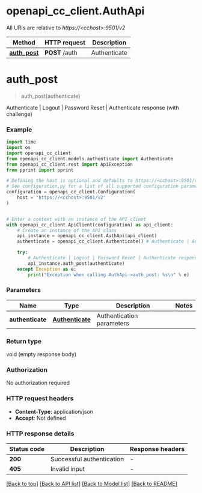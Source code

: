# openapi_cc_client.AuthApi

All URIs are relative to *https://&lt;cchost&gt;:9501/v2*

Method | HTTP request | Description
------------- | ------------- | -------------
[**auth_post**](AuthApi.md#auth_post) | **POST** /auth | Authenticate | Logout | Password Reset | Authenticate response (with challenge)


# **auth_post**
> auth_post(authenticate)

Authenticate | Logout | Password Reset | Authenticate response (with challenge)

### Example

```python
import time
import os
import openapi_cc_client
from openapi_cc_client.models.authenticate import Authenticate
from openapi_cc_client.rest import ApiException
from pprint import pprint

# Defining the host is optional and defaults to https://<cchost>:9501/v2
# See configuration.py for a list of all supported configuration parameters.
configuration = openapi_cc_client.Configuration(
    host = "https://<cchost>:9501/v2"
)


# Enter a context with an instance of the API client
with openapi_cc_client.ApiClient(configuration) as api_client:
    # Create an instance of the API class
    api_instance = openapi_cc_client.AuthApi(api_client)
    authenticate = openapi_cc_client.Authenticate() # Authenticate | Authentication parameters

    try:
        # Authenticate | Logout | Password Reset | Authenticate response (with challenge)
        api_instance.auth_post(authenticate)
    except Exception as e:
        print("Exception when calling AuthApi->auth_post: %s\n" % e)
```



### Parameters

Name | Type | Description  | Notes
------------- | ------------- | ------------- | -------------
 **authenticate** | [**Authenticate**](Authenticate.md)| Authentication parameters | 

### Return type

void (empty response body)

### Authorization

No authorization required

### HTTP request headers

 - **Content-Type**: application/json
 - **Accept**: Not defined

### HTTP response details
| Status code | Description | Response headers |
|-------------|-------------|------------------|
**200** | Successful authentication |  -  |
**405** | Invalid input |  -  |

[[Back to top]](#) [[Back to API list]](../README.md#documentation-for-api-endpoints) [[Back to Model list]](../README.md#documentation-for-models) [[Back to README]](../README.md)

